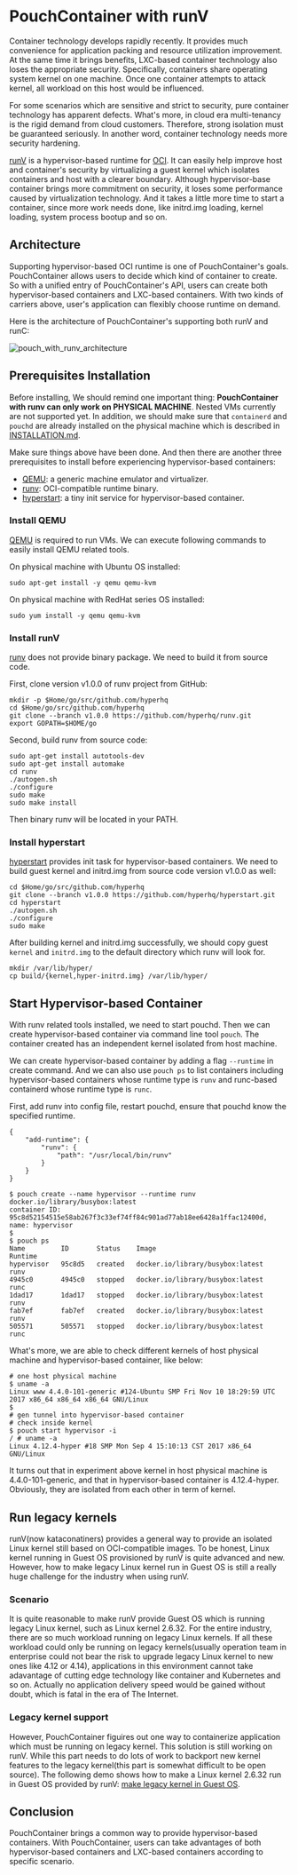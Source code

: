 # PouchContainer with runV

Container technology develops rapidly recently. It provides much convenience for application packing and resource utilization improvement. At the same time it brings benefits, LXC-based container technology also loses the appropriate security. Specifically, containers share operating system kernel on one machine. Once one container attempts to attack kernel, all workload on this host would be influenced.

For some scenarios which are sensitive and strict to security, pure container technology has apparent defects. What's more, in cloud era multi-tenancy is the rigid demand from cloud customers. Therefore, strong isolation must be guaranteed seriously. In another word, container technology needs more security hardening.

[runV](https://github.com/hyperhq/runv) is a hypervisor-based runtime for [OCI](https://github.com/opencontainers/runtime-spec). It can easily help improve host and container's security by virtualizing a guest kernel which isolates containers and host with a clearer boundary. Although hypervisor-base container brings more commitment on security, it loses some performance caused by virtualization technology. And it takes a little more time to start a container, since more work needs done, like initrd.img loading, kernel loading, system process bootup and so on.

## Architecture

Supporting hypervisor-based OCI runtime is one of PouchContainer's goals. PouchContainer allows users to decide which kind of container to create. So with a unified entry of PouchContainer's API, users can create both hypervisor-based containers and LXC-based containers. With two kinds of carriers above, user's application can flexibly choose runtime on demand.

Here is the architecture of PouchContainer's supporting both runV and runC:

![pouch_with_runv_architecture](../static_files/pouch_with_runv_architecture.png)

## Prerequisites Installation

Before installing, We should remind one important thing: **PouchContainer with runv can only work on PHYSICAL MACHINE**. Nested VMs currently are not supported yet. In addition, we should make sure that `containerd` and `pouchd` are already installed on the physical machine which is described in [INSTALLATION.md](../../INSTALLATION.md).

Make sure things above have been done. And then there are another three prerequisites to install before experiencing hypervisor-based containers:

* [QEMU](https://www.qemu.org): a generic machine emulator and virtualizer.
* [runv](https://github.com/hyperhq/runv): OCI-compatible runtime binary.
* [hyperstart](https://github.com/hyperhq/hyperstart): a tiny init service for hypervisor-based container.

### Install QEMU

[QEMU](https://www.qemu.org) is required to run VMs. We can execute following commands to easily install QEMU related tools.

On physical machine with Ubuntu OS installed:

```
sudo apt-get install -y qemu qemu-kvm
```

On physical machine with RedHat series OS installed:

```
sudo yum install -y qemu qemu-kvm
```

### Install runV

[runv](https://github.com/hyperhq/runv) does not provide binary package. We need to build it from source code.

First, clone version v1.0.0 of runv project from GitHub:

```
mkdir -p $Home/go/src/github.com/hyperhq
cd $Home/go/src/github.com/hyperhq
git clone --branch v1.0.0 https://github.com/hyperhq/runv.git
export GOPATH=$HOME/go
```

Second, build runv from source code:

```
sudo apt-get install autotools-dev
sudo apt-get install automake
cd runv
./autogen.sh
./configure
sudo make
sudo make install
```

Then binary runv will be located in your PATH.

### Install hyperstart

[hyperstart](https://github.com/hyperhq/hyperstart) provides init task for hypervisor-based containers. We need to build guest kernel and initrd.img from source code version v1.0.0 as well:

```
cd $Home/go/src/github.com/hyperhq
git clone --branch v1.0.0 https://github.com/hyperhq/hyperstart.git
cd hyperstart
./autogen.sh
./configure
sudo make
```

After building kernel and initrd.img successfully, we should copy guest `kernel` and `initrd.img` to the default directory which runv will look for.

```
mkdir /var/lib/hyper/
cp build/{kernel,hyper-initrd.img} /var/lib/hyper/
```

## Start Hypervisor-based Container

With runv related tools installed, we need to start pouchd. Then we can create hypervisor-based container via command line tool `pouch`. The container created has an independent kernel isolated from host machine.

We can create hypervisor-based container by adding a flag `--runtime` in create command. And we can also use `pouch ps` to list containers including hypervisor-based containers whose runtime type is `runv` and runc-based containerd whose runtime type is `runc`.

First, add runv into config file, restart pouchd, ensure that pouchd know the specified runtime.

```
{
    "add-runtime": {
        "runv": {
            "path": "/usr/local/bin/runv"
        }
    }
}
```

``` shell
$ pouch create --name hypervisor --runtime runv docker.io/library/busybox:latest
container ID: 95c8d52154515e58ab267f3c33ef74ff84c901ad77ab18ee6428a1ffac12400d, name: hypervisor
$
$ pouch ps
Name         ID       Status    Image                              Runtime
hypervisor   95c8d5   created   docker.io/library/busybox:latest   runv
4945c0       4945c0   stopped   docker.io/library/busybox:latest   runc
1dad17       1dad17   stopped   docker.io/library/busybox:latest   runv
fab7ef       fab7ef   created   docker.io/library/busybox:latest   runv
505571       505571   stopped   docker.io/library/busybox:latest   runc
```

What's more, we are able to check different kernels of host physical machine and hypervisor-based container, like below:

``` shell
# one host physical machine
$ uname -a
Linux www 4.4.0-101-generic #124-Ubuntu SMP Fri Nov 10 18:29:59 UTC 2017 x86_64 x86_64 x86_64 GNU/Linux
$
# gen tunnel into hypervisor-based container
# check inside kernel
$ pouch start hypervisor -i
/ # uname -a
Linux 4.12.4-hyper #18 SMP Mon Sep 4 15:10:13 CST 2017 x86_64 GNU/Linux
```

It turns out that in experiment above kernel in host physical machine is 4.4.0-101-generic, and that in hypervisor-based container is 4.12.4-hyper. Obviously, they are isolated from each other in term of kernel.

## Run legacy kernels

runV(now kataconatiners) provides a general way to provide an isolated Linux kernel still based on OCI-compatible images. To be honest, Linux kernel running in Guest OS provisioned by runV is quite advanced and new. However, how to make legacy Linux kernel run in Guest OS is still a really huge challenge for the industry when using runV.

### Scenario

It is quite reasonable to make runV provide Guest OS which is running legacy Linux kernel, such as Linux kernel 2.6.32. For the entire industry, there are so much workload running on legacy Linux kernels. If all these workload could only be running on legacy kernels(usually operation team in enterprise could not bear the risk to upgrade legacy Linux kernel to new ones like 4.12 or 4.14), applications in this environment cannot take adavantage of cutting edge technology like container and Kubernetes and so on. Actually no application delivery speed would be gained without doubt, which is fatal in the era of The Internet.

### Legacy kernel support

However, PouchContainer figuires out one way to containerize application which must be running on legacy kernel. This solution is still working on runV. While this part needs to do lots of work to backport new kernel features to the legacy kernel(this part is somewhat difficult to be open source). The following demo shows how to make a Linux kernel 2.6.32 run in Guest OS provided by runV: [make legacy kernel in Guest OS](https://www.youtube.com/watch?v=1w5Ams2k-40).

## Conclusion

PouchContainer brings a common way to provide hypervisor-based containers. With PouchContainer, users can take advantages of both hypervisor-based containers and LXC-based containers according to specific scenario.


